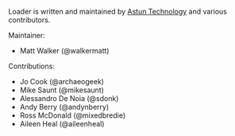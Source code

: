 Loader is written and maintained by [Astun Technology](http://astuntechnology.com) and various contributors.

Maintainer:

* Matt Walker (@walkermatt)

Contributions:

* Jo Cook (@archaeogeek)
* Mike Saunt (@mikesaunt)
* Alessandro De Noia (@sdonk)
* Andy Berry (@andynberry)
* Ross McDonald (@mixedbredie)
* Aileen Heal (@aileenheal)
